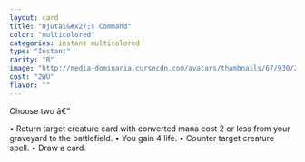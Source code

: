 ```yaml
---
layout: card
title: "Ojutai&#x27;s Command"
color: "multicolored"
categories: instant multicolored
type: "Instant"
rarity: "R"
image: "http://media-dominaria.cursecdn.com/avatars/thumbnails/67/930/200/283/635609742731065396.png"
cost: "2WU"
flavor: ""
---
```


Choose two â€”

&bull; Return target creature card with converted mana cost 2 or less from your graveyard to the battlefield.
&bull; You gain 4 life.
&bull; Counter target creature spell.
&bull; Draw a card.
